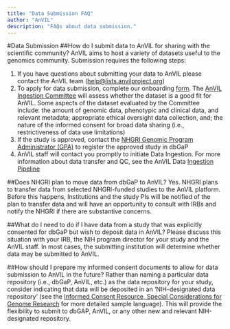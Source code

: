 ```yaml
---
title: "Data Submission FAQ"
author: "AnVIL"
description: "FAQs about data submission."
---
```


#Data Submission
##How do I submit data to AnVIL for sharing with the scientific community?
AnVIL aims to host a variety of datasets useful to the genomics community. Submission requires the following steps:

1. If you have questions about submitting your data to AnVIL please contact the AnVIL team (<help@lists.anvilproject.org>)
1. To apply for data submission, complete our onboarding [form](https://docs.google.com/forms/d/e/1FAIpQLSe3NViQ8bTkXexqJ7QukcIcSwe1OLlIirScvaP7YXq4TMqa7A/viewform?urp=gmail_link&gxids=7628). The [AnVIL Ingestion Committee](/learn/for-consortia/data-submission#anvil-data-ingestion-committee-dic-approval) will assess whether the dataset is a good fit for AnVIL. Some aspects of the dataset evaluated by the Committee include: the amount of genomic data, phenotypic and clinical data, and relevant metadata; appropriate ethical oversight data collection, and; the nature of the informed consent for broad data sharing (i.e., restrictiveness of data use limitations)
1. If the study is approved, contact the [NHGRI Genomic Program Administrator (GPA)](https://www.genome.gov/staff/Jennifer-Strasburger-MS#:~:text=Biography,Data%20Access%20Committee%20(DAC).) to register the approved study in dbGaP
1. AnVIL staff will contact you promptly to initiate Data Ingestion. For more information about data transfer and QC, see the AnVIL Data [Ingestion Pipeline](/learn/for-consortia/data-submission#ingestion-pipeline)


##Does NHGRI plan to move data from dbGaP to AnVIL?
Yes. NHGRI plans to transfer data from selected NHGRI-funded studies to the AnVIL platform. Before this happens, Institutions and the study PIs will be notified of the plan to transfer data and will have an opportunity to consult with IRBs and notify the NHGRI if there are substantive concerns.

##What do I need to do if I have data from a study that was explicitly consented for dbGaP but wish to deposit data in AnVIL?
Please discuss this situation with your IRB, the NIH program director for your study and the AnVIL staff. In most cases, the submitting institution will determine whether data may be submitted to AnVIL.

##How should I prepare my informed consent documents to allow for data submission to AnVIL in the future?
Rather than naming a particular data repository (i.e., dbGaP, AnVIL, etc.) as the data repository for your study, consider indicating that data will be deposited in an ‘NIH-designated data repository’ (see the [Informed Consent Resource, Special Considerations for Genome Research](https://www.genome.gov/about-genomics/policy-issues/Informed-Consent-for-Genomics-Research/Special-Considerations-for-Genome-Research#6) for more detailed sample language). This will provide the flexibility to submit to dbGAP, AnVIL, or any other new and relevant NIH-designated repository.


